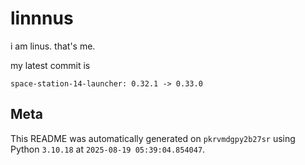 # linnnus

i am linus. that's me.

my latest commit is

```
space-station-14-launcher: 0.32.1 -> 0.33.0
```

## Meta

This README was automatically generated on `pkrvmdgpy2b27sr` using Python
`3.10.18` at `2025-08-19 05:39:04.854047`.
